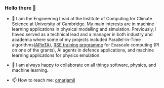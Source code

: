 ### Hello there 👋

- 🔭 I am the Engineering Lead at the Institute of Computing for Climate Science at University of Cambridge. My main interests are in machine learning applications in physical modelling and simulation. Previously, I haved served as a technical lead and a manager in both industry and academia where some of my projects included Parallel-in-Time algorithms([APinTA](https://github.com/UniExeterRSE/APinTA)), [RSE training programme](https://excalibur.ac.uk/projects/rse-training-algorithms/) for Exascale computing (PI on one of the grants), AI agents in defence applications, and machine learning applications for physics emulation.
<!-- 🌱 I am currently trying to learn... -->
- 👯 I am always happy to collaborate on all things software, physics, and machine learning.
<!-- 🤔 I’m looking for help with ... -->
<!-- 💬 Ask me about ... -->
- 📫 How to reach me: [omarjamil](https://omarjamil.net)
<!-- 😄 Pronouns: ... -->
<!-- ⚡ Fun fact: ... -->

